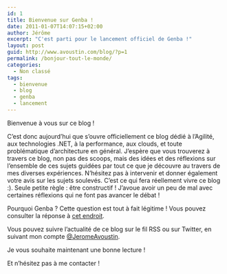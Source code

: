 ```yaml
---
id: 1
title: Bienvenue sur Genba !
date: 2011-01-07T14:07:15+02:00
author: Jérôme
excerpt: "C'est parti pour le lancement officiel de Genba !"
layout: post
guid: http://www.avoustin.com/blog/?p=1
permalink: /bonjour-tout-le-monde/
categories:
  - Non classé
tags:
  - bienvenue
  - blog
  - genba
  - lancement
---
```


Bienvenue à vous sur ce blog !

C&rsquo;est donc aujourd&rsquo;hui que s&rsquo;ouvre officiellement ce blog dédié à l&rsquo;Agilité, aux technologies .NET, à la performance, aux clouds, et toute problématique d&rsquo;architecture en général. J&rsquo;espère que vous trouverez à travers ce blog, non pas des scoops, mais des idées et des réflexions sur l&rsquo;ensemble de ces sujets guidées par tout ce que je découvre au travers de mes diverses expériences. N&rsquo;hésitez pas à intervenir et donner également votre avis sur les sujets soulevés. C&rsquo;est ce qui fera réellement vivre ce blog :). Seule petite règle : être constructif ! J&rsquo;avoue avoir un peu de mal avec certaines réflexions qui ne font pas avancer le débat !

Pourquoi Genba ? Cette question est tout à fait légitime ! Vous pouvez consulter la réponse à <a title="A propos de Genba" href="{{ site.baseurl }}/a-propos-de-genba" target="_self">cet endroit</a>.

Vous pouvez suivre l&rsquo;actualité de ce blog sur le fil RSS ou sur Twitter, en suivant mon compte <a title="Twitter" href="http://twitter.com/#!/JeromeAvoustin" target="_blank">@JeromeAvoustin</a>.

Je vous souhaite maintenant une bonne lecture !

Et n&rsquo;hésitez pas à me contacter !

